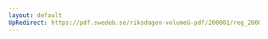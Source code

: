 ```yaml
---
layout: default
UpRedirect: https://pdf.swedeb.se/riksdagen-volumeG-pdf/200001/reg_200001/reg_200001_0105.pdf
---
```

